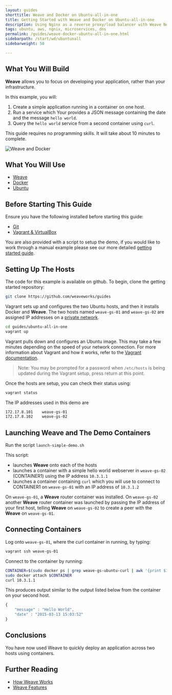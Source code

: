 ```yaml
---
layout: guides
shorttitle: Weave and Docker on Ubuntu-all-in-one
title: Getting Started with Weave and Docker on Ubuntu-all-in-one
description: Using Nginx as a reverse proxy/load balancer with Weave Net and Docker on Amazon Web Services
tags: ubuntu, aws, ngnix, microservices, dns
permalink: /guides/weave-docker-ubuntu-all-in-one.html
sidebarpath: /start/wd/ubuntunall
sidebarweight: 50

---
```



## What You Will Build ##

**Weave** allows you to focus on developing your application, rather than your infrastructure.

In this example, you will: 

1. Create a simple application running in a container on one host. 
2. Run a service which Your provides a JSON message containing the date and the message `hello world`. 
3. Query the `hello world` service from a second container using `curl`.

This guide requires no programming skills. It will take about 10 minutes to complete.

![Weave and Docker](https://github.com/weaveworks/guides/blob/master/ubuntu-simple/Simple_Weave.png)

## What You Will Use

* [Weave](http://weave.works)
* [Docker](http://docker.com)
* [Ubuntu](http://ubuntu.com)

## Before Starting This Guide

Ensure you have the following installed before starting this guide:

* [Git](http://git-scm.com/downloads)
* [Vagrant & VirtualBox](/guides/about/vagrant.html)

You are also provided with a script to setup the demo, if you would like to work through a manual example please
see our more detailed [getting started guide](https://github.com/weaveworks/guides/blob/master/ubuntu-simple/README.md).

## Setting Up The Hosts

The code for this example is available on github. To begin, clone the getting started repository:

~~~bash
git clone https://github.com/weaveworks/guides
~~~

Vagrant sets up and configures the two Ubuntu hosts, and then it installs Docker and **Weave**. The two hosts named `weave-gs-01` and `weave-gs-02` are assigned IP addresses on a [private network](http://en.wikipedia.org/wiki/Private%5Fnetwork).

~~~bash
cd guides/ubuntu-all-in-one
vagrant up
~~~

Vagrant pulls down and configures an Ubuntu image. This may take a few minutes depending on the speed of your network connection. For more information about Vagrant and how it works, refer to the [Vagrant documentation](http://vagrantup.com).

>Note: You may be prompted for a password when `/etc/hosts` is being updated during the Vagrant setup, press return at this point.

Once the hosts are setup, you can check their status using:

~~~bash
vagrant status
~~~

The IP addresses used in this demo are

~~~bash
172.17.8.101 	weave-gs-01
172.17.8.102 	weave-gs-02
~~~

## Launching Weave and The Demo Containers

Run the script `launch-simple-demo.sh`

This script:

* launches **Weave** onto each of the hosts 
* launches a container with a simple hello world webserver in `weave-gs-02` (CONTAINER1) using the IP address `10.3.1.1`
* launches a container containing `curl` which you will use to connect to CONTAINER1 on `weave-gs-01` with an IP address of `10.3.1.2`

On `weave-gs-01`, a **Weave** router container was installed. On `weave-gs-02` another **Weave** router container was launched  by passing the IP address of your first host, telling **Weave** on `weave-gs-02` to create a peer with the **Weave** on `weave-gs-01`.


## Connecting Containers

Log onto `weave-gs-01`, where the curl container in running, by typing:

~~~bash
vagrant ssh weave-gs-01
~~~

Connect to the container by running:

~~~bash
CONTAINER=$(sudo docker ps | grep weave-gs-ubuntu-curl | awk '{print $1}')
sudo docker attach $CONTAINER
curl 10.3.1.1
~~~

This produces output similar to the output listed below from the container on your second host. 

~~~javascript
{
    "message" : "Hello World",
    "date" : "2015-03-13 15:03:52"
}
~~~

## Conclusions

You have now used Weave to quickly deploy an application across two hosts using containers.

## Further Reading

 * [How Weave Works](http://docs.weave.works/weave/latest_release/how-it-works.html)
 * [Weave Features](http://docs.weave.works/weave/latest_release/features.html)
